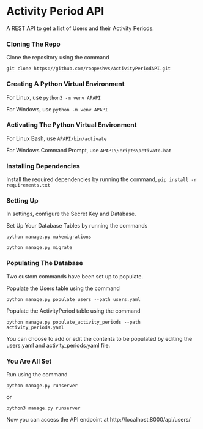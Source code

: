 # Activity Period API

A REST API to get a list of Users and their Activity Periods.

### Cloning The Repo

Clone the repository using the command

`git clone https://github.com/roopeshvs/ActivityPeriodAPI.git`

### Creating A Python Virtual Environment

For Linux, use
`python3 -m venv APAPI`

For Windows, use
`python -m venv APAPI`

### Activating The Python Virtual Environment

For Linux Bash, use
`APAPI/bin/activate`

For Windows Command Prompt, use
`APAPI\Scripts\activate.bat`

### Installing Dependencies

Install the required dependencies by running the command,
`pip install -r requirements.txt`

### Setting Up

In settings, configure the Secret Key and Database.

Set Up Your Database Tables by running the commands

`python manage.py makemigrations`

`python manage.py migrate`

### Populating The Database

Two custom commands have been set up to populate.

Populate the Users table using the command

`python manage.py populate_users --path users.yaml`

Populate the ActivityPeriod table using the command

`python manage.py populate_activity_periods --path activity_periods.yaml`

You can choose to add or edit the contents to be populated by editing the users.yaml and activity_periods.yaml file.

### You Are All Set

Run using the command

`python manage.py runserver`

or 

`python3 manage.py runserver`

Now you can access the API endpoint at http://localhost:8000/api/users/